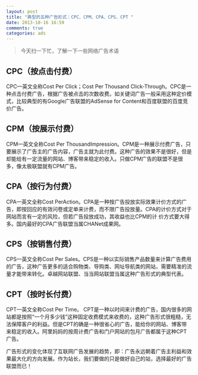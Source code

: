 ```yaml
---
layout: post
title: "典型的五种广告形式：CPC、CPM、CPA、CPS、CPT "
date: 2013-10-16 16:59
comments: true
categories: ads
---
```

>今天扫一下忙，了解一下一些网络广告术语

CPC（按点击付费）
---
CPC—英文全称Cost Per Click；Cost Per Thousand Click-Through。CPC是一种点击付费广告，根据广告被点击的次数收费。如关键词广告一般采用这种定价模式，比较典型的有Google广告联盟的AdSense for Content和百度联盟的百度竞价广告。

CPM（按展示付费）
---
CPM—英文全称Cost Per ThousandImpression。CPM是一种展示付费广告，只要展示了广告主的广告内容，广告主就为此付费。这种广告的效果不是很好，但是却能给有一定流量的网站、博客带来稳定的收入。只做CPM广告的联盟不是很多，像太极联盟就有CPM广告。

CPA（按行为付费）
---
CPA—英文全称Cost PerAction。CPA是一种按广告投放实际效果计价方式的广告，即按回应的有效问卷或定单来计费，而不限广告投放量。CPA的计价方式对于网站而言有一定的风险，但若广告投放成功，其收益也比CPM的计 价方式要大得多。国内最好的CPA广告联盟当属CHANet成果网。

CPS（按销售付费）
---
CPS—英文全称Cost Per Sales。CPS是一种以实际销售产品数量来计算广告费用的广告，这种广告更多的适合购物类、导购类、网址导航类的网站，需要精准的流量才能带来转化。卓越网站联盟、当当网站联盟当属这种广告形式的典型代表。

CPT（按时长付费）
---
CPT—英文全称Cost Per Time。 CPT是一种以时间来计费的广告，国内很多的网站都是按照“一个月多少钱”这种固定收费模式来收费的，这种广告形式很粗糙，无法保障客户的利益。但是CPT的确是一种很省心的广告，能给你的网站、博客带来稳定的收入。阿里妈妈的按周计费广告和门户网站的包月广告都属于这种CPT广告。

广告形式的变化体现了互联网广告发展的趋势，即：广告永远朝着广告主利益和效果最大化的方向发展。作为站长，我们要做的只是做好自己的站，选择最好的广告联盟而已！
